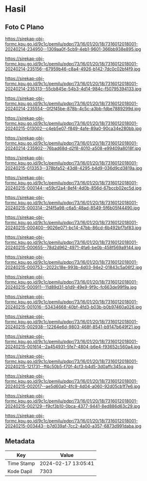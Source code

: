 # Hasil

## Foto C Plano

https://sirekap-obj-formc.kpu.go.id/9c1c/pemilu/pdpr/73/16/01/20/18/7316012018001-20240214-234950--1309aa0f-5cb9-4eb1-9601-366bb938e895.jpg

https://sirekap-obj-formc.kpu.go.id/9c1c/pemilu/pdpr/73/16/01/20/18/7316012018001-20240214-235156--67959b46-c8a4-4926-b142-7dc0c02bf4f9.jpg

https://sirekap-obj-formc.kpu.go.id/9c1c/pemilu/pdpr/73/16/01/20/18/7316012018001-20240214-235313--55cb845e-54b3-4d14-984c-f50795394133.jpg

https://sirekap-obj-formc.kpu.go.id/9c1c/pemilu/pdpr/73/16/01/20/18/7316012018001-20240214-235554--0f2f45be-878b-4c5c-a3bb-fdbe7889299d.jpg

https://sirekap-obj-formc.kpu.go.id/9c1c/pemilu/pdpr/73/16/01/20/18/7316012018001-20240215-013002--c4eb5e07-f849-4afe-89a0-90ca34e280bb.jpg

https://sirekap-obj-formc.kpu.go.id/9c1c/pemilu/pdpr/73/16/01/20/18/7316012018001-20240214-235902--76bad68d-d2f8-4010-a508-e99409a8018f.jpg

https://sirekap-obj-formc.kpu.go.id/9c1c/pemilu/pdpr/73/16/01/20/18/7316012018001-20240215-013353--378bfa52-43d8-4295-b4d9-036d9cd3819a.jpg

https://sirekap-obj-formc.kpu.go.id/9c1c/pemilu/pdpr/73/16/01/20/18/7316012018001-20240215-000144--e59cf2a4-8ef4-4d0b-856d-67bccb02ec5d.jpg

https://sirekap-obj-formc.kpu.go.id/9c1c/pemilu/pdpr/73/16/01/20/18/7316012018001-20240215-000314--2f4f5a98-c6a5-48ad-8549-5f6b05f44490.jpg

https://sirekap-obj-formc.kpu.go.id/9c1c/pemilu/pdpr/73/16/01/20/18/7316012018001-20240215-000400--9026e071-bc14-47bb-86cd-6b492bf7bf83.jpg

https://sirekap-obj-formc.kpu.go.id/9c1c/pemilu/pdpr/73/16/01/20/18/7316012018001-20240215-000655--78d2d962-4971-4fa6-be0b-458f569a9144.jpg

https://sirekap-obj-formc.kpu.go.id/9c1c/pemilu/pdpr/73/16/01/20/18/7316012018001-20240215-000753--2022c18e-993b-4d03-94e2-01843c5a06f2.jpg

https://sirekap-obj-formc.kpu.go.id/9c1c/pemilu/pdpr/73/16/01/20/18/7316012018001-20240215-000911--11d89d31-b1d9-49e9-9f9c-fc663de99f9a.jpg

https://sirekap-obj-formc.kpu.go.id/9c1c/pemilu/pdpr/73/16/01/20/18/7316012018001-20240215-001016--53434668-40bf-4fd3-b03b-b0b97460a026.jpg

https://sirekap-obj-formc.kpu.go.id/9c1c/pemilu/pdpr/73/16/01/20/18/7316012018001-20240215-002938--12264e6d-9803-468f-8541-b9147b649f21.jpg

https://sirekap-obj-formc.kpu.go.id/9c1c/pemilu/pdpr/73/16/01/20/18/7316012018001-20240215-001614--2a454931-5fe7-4804-b6e4-f93652c560a4.jpg

https://sirekap-obj-formc.kpu.go.id/9c1c/pemilu/pdpr/73/16/01/20/18/7316012018001-20240215-121731--ff4c50b5-f70f-4cf3-b4d5-3d0affc345ca.jpg

https://sirekap-obj-formc.kpu.go.id/9c1c/pemilu/pdpr/73/16/01/20/18/7316012018001-20240215-002017--ae5d60a0-4fc9-4d04-a060-92d05cb1f7e6.jpg

https://sirekap-obj-formc.kpu.go.id/9c1c/pemilu/pdpr/73/16/01/20/18/7316012018001-20240215-002129--f9cf3b10-0bca-4377-9441-8ed886d63c29.jpg

https://sirekap-obj-formc.kpu.go.id/9c1c/pemilu/pdpr/73/16/01/20/18/7316012018001-20240215-003443--b7d039af-7cc2-4a00-a357-6873d991daba.jpg


## Metadata

| Key        | Value               |
| ---------- | ------------------- |
| Time Stamp | 2024-02-17 13:05:41 |
| Kode Dapil | 7303                |



